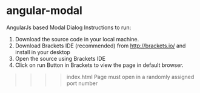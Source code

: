 # angular-modal
AngularJs based Modal Dialog
 Instructions to run:
 
 1. Download the source code in your local machine.
 2. Download Brackets IDE (recommended) from http://brackets.io/ and install in your desktop
 3. Open the source using Brackets IDE
 4. Click on run Button in Brackets to view the page in default browser. 
 
  >>>> index.html Page must open in a randomly assigned port number
